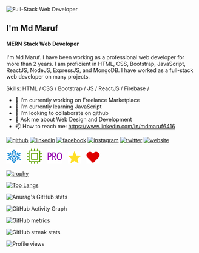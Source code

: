 ![Full-Stack Web Developer](https://media-exp1.licdn.com/dms/image/C5616AQFhp654GMvdLw/profile-displaybackgroundimage-shrink_350_1400/0/1645124443093?e=1672272000&v=beta&t=a8TRLpheHot0Qby_V8m6SebUdTAEaPYMUkO8ZxmfN3w)

## I'm Md Maruf
#### MERN Stack Web Developer

I'm Md Maruf. I have been working as a professional web developer for more than 2 years. I am proficient in HTML, CSS, Bootstrap, JavaScript, ReactJS, NodeJS, ExpressJS, and MongoDB. I have worked as a full-stack web developer on many projects.

Skills: HTML / CSS / Bootstrap / JS / ReactJS / Firebase / 

- 🔭 I’m currently working on Freelance Marketplace 
- 🌱 I’m currently learning JavaScript 
- 👯 I’m looking to collaborate on github 
- 💬 Ask me about Web Design and Development 
- 📫 How to reach me: https://www.linkedin.com/in/mdmaruf6416 


[<img src='https://cdn.jsdelivr.net/npm/simple-icons@3.0.1/icons/github.svg' alt='github' height='40'>](https://github.com/mdmaruf641)  [<img src='https://cdn.jsdelivr.net/npm/simple-icons@3.0.1/icons/linkedin.svg' alt='linkedin' height='40'>](https://www.linkedin.com/in/mdmaruf6416/)  [<img src='https://cdn.jsdelivr.net/npm/simple-icons@3.0.1/icons/facebook.svg' alt='facebook' height='40'>](https://www.facebook.com/maruf6416)  [<img src='https://cdn.jsdelivr.net/npm/simple-icons@3.0.1/icons/instagram.svg' alt='instagram' height='40'>](https://www.instagram.com/maruf6416/)  [<img src='https://cdn.jsdelivr.net/npm/simple-icons@3.0.1/icons/twitter.svg' alt='twitter' height='40'>](https://twitter.com/@MarufMoni1)  [<img src='https://cdn.jsdelivr.net/npm/simple-icons@3.0.1/icons/icloud.svg' alt='website' height='40'>](https://mdmaruf641-b32b5.web.app/)  

<a href='https://archiveprogram.github.com/'><img src='https://raw.githubusercontent.com/acervenky/animated-github-badges/master/assets/acbadge.gif' width='40' height='40'></a> <a href='https://docs.github.com/en/developers'><img src='https://raw.githubusercontent.com/acervenky/animated-github-badges/master/assets/devbadge.gif' width='40' height='40'></a> <a href='https://github.com/pricing'><img src='https://raw.githubusercontent.com/acervenky/animated-github-badges/master/assets/pro.gif' width='40' height='40'></a> <a href='https://stars.github.com/'><img src='https://raw.githubusercontent.com/acervenky/animated-github-badges/master/assets/starbadge.gif' width='35' height='35'></a> <a href='https://docs.github.com/en/github/supporting-the-open-source-community-with-github-sponsors'><img src='https://raw.githubusercontent.com/acervenky/animated-github-badges/master/assets/sponsorbadge.gif' width='35' height='35'></a> 

[![trophy](https://github-profile-trophy.vercel.app/?username=mdmaruf641)](https://github.com/ryo-ma/github-profile-trophy)

[![Top Langs](https://github-readme-stats.vercel.app/api/top-langs/?username=mdmaruf641&layout=compact)](https://github.com/anuraghazra/github-readme-stats)

![Anurag's GitHub stats](https://github-readme-stats.vercel.app/api?username=mdmaruf641&show_icons=true&theme=radical)

![GitHub Activity Graph](https://activity-graph.herokuapp.com/graph?username=mdmaruf641)  

![GitHub metrics](https://metrics.lecoq.io/mdmaruf641)  

![GitHub streak stats](https://github-readme-streak-stats.herokuapp.com/?user=mdmaruf641)  

![Profile views](https://gpvc.arturio.dev/mdmaruf641)  
